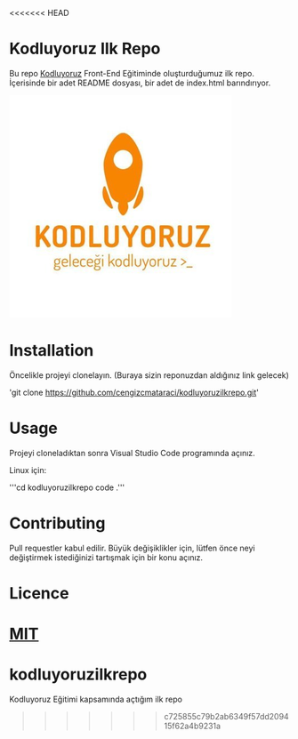 <<<<<<< HEAD
# Kodluyoruz Ilk Repo
Bu repo [Kodluyoruz](https://kodluyoruz.org/) Front-End Eğitiminde oluşturduğumuz ilk repo. İçerisinde bir adet README dosyası, bir adet de index.html barındırıyor.

![Kodluyoruz Logo](https://raw.githubusercontent.com/Kodluyoruz/taskforce/git/git/markdown-nedir-nasil-kullaniriz-/figures/kodluyoruz_logo.jpg)

# Installation

Öncelikle projeyi clonelayın. (Buraya sizin reponuzdan aldığınız link gelecek)

'git clone https://github.com/cengizcmataraci/kodluyoruzilkrepo.git'

# Usage

Projeyi cloneladıktan sonra Visual Studio Code programında açınız.

Linux için:

'''cd kodluyoruzilkrepo
   code .'''

# Contributing

Pull requestler kabul edilir. Büyük değişiklikler için, lütfen önce neyi değiştirmek istediğinizi tartışmak için bir konu açınız.

# Licence

[MIT](https://choosealicense.com/licenses/mit/)
=======
# kodluyoruzilkrepo
Kodluyoruz Eğitimi kapsamında açtığım ilk repo
>>>>>>> c725855c79b2ab6349f57dd209415f62a4b9231a
